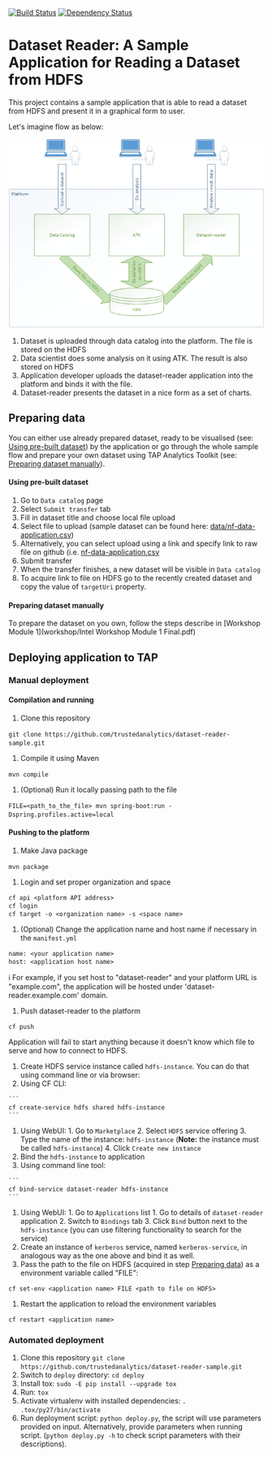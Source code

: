 [![Build Status](https://travis-ci.org/trustedanalytics/dataset-reader-sample.svg)](https://travis-ci.org/trustedanalytics/dataset-reader-sample)
[![Dependency Status](https://www.versioneye.com/user/projects/57236598ba37ce00464e02ef/badge.svg?style=flat)](https://www.versioneye.com/user/projects/57236598ba37ce00464e02ef)

# Dataset Reader: A Sample Application for Reading a Dataset from HDFS

This project contains a sample application that is able to read a dataset from HDFS and present it in a graphical form to user.

Let's imagine flow as below:

![](docs/dataset-reader.png)

1. Dataset is uploaded through data catalog into the platform. The file is stored on the HDFS
2. Data scientist does some analysis on it using ATK. The result is also stored on HDFS
3. Application developer uploads the dataset-reader application into the platform and binds it with the file.
4. Dataset-reader presents the dataset in a nice form as a set of charts.

## Preparing data

You can either use already prepared dataset, ready to be visualised (see: [Using pre-built dataset](#using-pre-built-dataset)) by the application or go through the whole sample flow and prepare your own dataset using TAP Analytics Toolkit (see: [Preparing dataset manually](#preparing-dataset-manually)).

#### Using pre-built dataset

1. Go to `Data catalog` page
1. Select `Submit transfer` tab
1. Fill in dataset title and choose local file upload
1. Select file to upload (sample dataset can be found here: [data/nf-data-application.csv](data/nf-data-application.csv))
1. Alternatively, you can select upload using a link and specify link to raw file on github (i.e. [nf-data-application.csv](https://raw.githubusercontent.com/trustedanalytics/dataset-reader-sample/master/data/nf-data-application.csv)
1. Submit transfer
1. When the transfer finishes, a new dataset will be visible in `Data catalog`
1. To acquire link to file on HDFS go to the recently created dataset and copy the value of `targetUri` property. 

#### Preparing dataset manually

To prepare the dataset on you own, follow the steps describe in [Workshop Module 1](workshop/Intel Workshop Module 1 Final.pdf)

## Deploying application to TAP

### Manual deployment

#### Compilation and running

1. Clone this repository
  
  ```git clone https://github.com/trustedanalytics/dataset-reader-sample.git```
1. Compile it using Maven
  
  ```mvn compile```
1. (Optional) Run it locally passing path to the file

  ```FILE=<path_to_the_file> mvn spring-boot:run -Dspring.profiles.active=local```

#### Pushing to the platform

1. Make Java package

  ```mvn package```
1. Login and set proper organization and space
  
  ```
cf api <platform API address>
cf login
cf target -o <organization name> -s <space name>
```
1. (Optional) Change the application name and host name if necessary in the ```manifest.yml```
  
  ```
  name: <your application name>
  host: <application host name>
  ```
  :information_source: For example, if you set host to "dataset-reader" and your platform URL is "example.com", the application will be hosted under 'dataset-reader.example.com' domain.
1. Push dataset-reader to the platform
  
  ```
  cf push
  ```
  
  Application will fail to start anything because it doesn't know which file to serve and how to connect to HDFS.
1. Create HDFS service instance called `hdfs-instance`. You can do that using command line or via browser:
  1. Using CF CLI:
  
    ```
    cf create-service hdfs shared hdfs-instance
    ```
  1. Using WebUI: 
    1. Go to `Marketplace`
    2. Select `HDFS` service offering
    3. Type the name of the instance: `hdfs-instance` (**Note:** the instance must be called `hdfs-instance`)
    4. Click `Create new instance`
1. Bind the `hdfs-instance` to application
  1. Using command line tool:
  
    ```
    cf bind-service dataset-reader hdfs-instance
    ```
  1. Using WebUI:
    1. Go to `Applications` list
    1. Go to details of `dataset-reader` application
    2. Switch to `Bindings` tab
    3. Click `Bind` button next to the `hdfs-instance` (you can use filtering functionality to search for the service)
1. Create an instance of `kerberos` service, named `kerberos-service`, in analogous way as the one above and bind it as well. 
1. Pass the path to the file on HDFS (acquired in step [Preparing data](#preparing-data)) as a environment variable called "FILE":

  ```
  cf set-env <application name> FILE <path to file on HDFS>
  ```
1. Restart the application to reload the environment variables

  ```
  cf restart <application name>
  ```

### Automated deployment

1. Clone this repository ```git clone https://github.com/trustedanalytics/dataset-reader-sample.git```
1. Switch to `deploy` directory: `cd deploy`
1. Install tox: `sudo -E pip install --upgrade tox`
1. Run: `tox`
1. Activate virtualenv with installed dependencies: `. .tox/py27/bin/activate`
1. Run deployment script: `python deploy.py`, the script will use parameters provided on input. Alternatively, provide parameters when running script. (`python deploy.py -h` to check script parameters with their descriptions).
